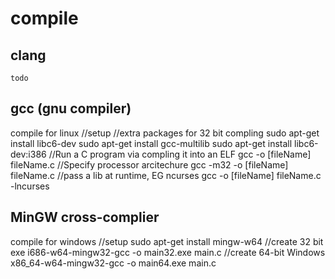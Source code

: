 # compile
## clang
    todo
## gcc (gnu compiler)
compile for linux
    //setup
        //extra packages for 32 bit compling
            sudo apt-get install libc6-dev
            sudo apt-get install gcc-multilib
            sudo apt-get install libc6-dev:i386
    //Run a C program via compling it into an ELF
        gcc -o [fileName] fileName.c
    //Specify processor arcitechure
        gcc -m32 -o [fileName] fileName.c
    //pass a lib at runtime, EG ncurses	
        gcc -o [fileName] fileName.c -lncurses
## MinGW cross-complier
compile for windows
    //setup
        sudo apt-get install mingw-w64
    //create 32 bit exe
        i686-w64-mingw32-gcc -o main32.exe main.c
    //create 64-bit Windows
        x86_64-w64-mingw32-gcc -o main64.exe main.c


